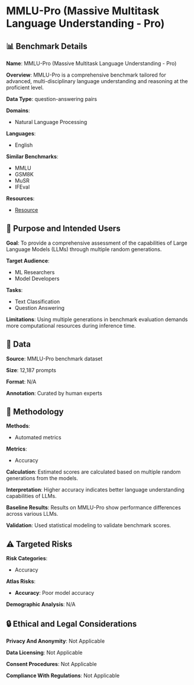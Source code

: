 # MMLU-Pro (Massive Multitask Language Understanding - Pro)

## 📊 Benchmark Details

**Name**: MMLU-Pro (Massive Multitask Language Understanding - Pro)

**Overview**: MMLU-Pro is a comprehensive benchmark tailored for advanced, multi-disciplinary language understanding and reasoning at the proficient level.

**Data Type**: question-answering pairs

**Domains**:
- Natural Language Processing

**Languages**:
- English

**Similar Benchmarks**:
- MMLU
- GSM8K
- MuSR
- IFEval

**Resources**:
- [Resource](N/A)

## 🎯 Purpose and Intended Users

**Goal**: To provide a comprehensive assessment of the capabilities of Large Language Models (LLMs) through multiple random generations.

**Target Audience**:
- ML Researchers
- Model Developers

**Tasks**:
- Text Classification
- Question Answering

**Limitations**: Using multiple generations in benchmark evaluation demands more computational resources during inference time.

## 💾 Data

**Source**: MMLU-Pro benchmark dataset

**Size**: 12,187 prompts

**Format**: N/A

**Annotation**: Curated by human experts

## 🔬 Methodology

**Methods**:
- Automated metrics

**Metrics**:
- Accuracy

**Calculation**: Estimated scores are calculated based on multiple random generations from the models.

**Interpretation**: Higher accuracy indicates better language understanding capabilities of LLMs.

**Baseline Results**: Results on MMLU-Pro show performance differences across various LLMs.

**Validation**: Used statistical modeling to validate benchmark scores.

## ⚠️ Targeted Risks

**Risk Categories**:
- Accuracy

**Atlas Risks**:
- **Accuracy**: Poor model accuracy

**Demographic Analysis**: N/A

## 🔒 Ethical and Legal Considerations

**Privacy And Anonymity**: Not Applicable

**Data Licensing**: Not Applicable

**Consent Procedures**: Not Applicable

**Compliance With Regulations**: Not Applicable
